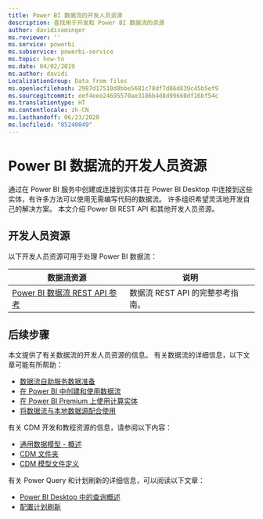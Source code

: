 ```yaml
---
title: Power BI 数据流的开发人员资源
description: 查找用于开发和 Power BI 数据流的资源
author: davidiseminger
ms.reviewer: ''
ms.service: powerbi
ms.subservice: powerbi-service
ms.topic: how-to
ms.date: 04/02/2019
ms.author: davidi
LocalizationGroup: Data from files
ms.openlocfilehash: 2987d17510d8bbe5681c78df7d86d839c45b5ef9
ms.sourcegitcommit: eef4eee24695570ae3186b4d8d99660df16bf54c
ms.translationtype: HT
ms.contentlocale: zh-CN
ms.lasthandoff: 06/23/2020
ms.locfileid: "85240049"
---
```

# <a name="developer-resources-for-power-bi-dataflows"></a>Power BI 数据流的开发人员资源

通过在 Power BI 服务中创建或连接到实体并在 Power BI Desktop 中连接到这些实体，有许多方法可以使用无需编写代码的数据流。 许多组织希望灵活地开发自己的解决方案。 本文介绍 Power BI REST API 和其他开发人员资源。


## <a name="developer-resources"></a>开发人员资源

以下开发人员资源可用于处理 Power BI 数据流：


| 数据流资源 | 说明 |
| --- | --- |
| [Power BI 数据流 REST API 参考](https://go.microsoft.com/fwlink/?linkid=2047629)    | 数据流 REST API 的完整参考指南。|


## <a name="next-steps"></a>后续步骤

本文提供了有关数据流的开发人员资源的信息。 有关数据流的详细信息，以下文章可能有所帮助：

* [数据流自助服务数据准备](service-dataflows-overview.md)
* [在 Power BI 中创建和使用数据流](service-dataflows-create-use.md)
* [在 Power BI Premium 上使用计算实体](service-dataflows-computed-entities-premium.md)
* [将数据流与本地数据源配合使用](service-dataflows-on-premises-gateways.md)

有关 CDM 开发和教程资源的信息，请参阅以下内容：
* [通用数据模型 - 概述](https://docs.microsoft.com/powerapps/common-data-model/overview)
* [CDM 文件夹](https://go.microsoft.com/fwlink/?linkid=2045304)
* [CDM 模型文件定义](https://go.microsoft.com/fwlink/?linkid=2045521)


有关 Power Query 和计划刷新的详细信息，可以阅读以下文章：
* [Power BI Desktop 中的查询概述](desktop-query-overview.md)
* [配置计划刷新](../connect-data/refresh-scheduled-refresh.md)
